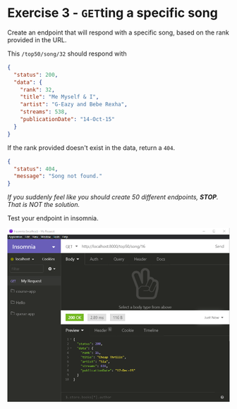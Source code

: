 # Exercise 3 - `GET`ting a specific song

Create an endpoint that will respond with a specific song, based on the rank provided in the URL.

This `/top50/song/32` should respond with

```json
{
  "status": 200,
  "data": {
    "rank": 32,
    "title": "Me Myself & I",
    "artist": "G-Eazy and Bebe Rexha",
    "streams": 538,
    "publicationDate": "14-Oct-15"
  }
}
```

If the rank provided doesn't exist in the data, return a `404`.

```json
{
  "status": 404,
  "message": "Song not found."
}
```

_If you suddenly feel like you should create 50 different endpoints, **STOP**. That is NOT the solution._

Test your endpoint in insomnia.

![insomnia ex3](../__lecture/assets/insomnia_song.png)
